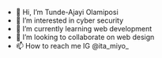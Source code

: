 - 👋 Hi, I’m Tunde-Ajayi Olamiposi
- 👀 I’m interested in cyber security
- 🌱 I’m currently learning web development
- 💞️ I’m looking to collaborate on web design
- 📫 How to reach me IG @ita_miyo_

<!---
System625/System625 is a ✨ special ✨ repository because its `README.md` (this file) appears on your GitHub profile.
You can click the Preview link to take a look at your changes.
--->
